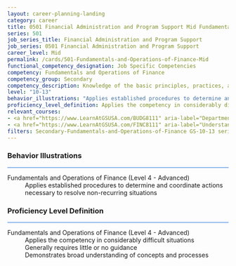 ```yaml
---
layout: career-planning-landing
category: career
title: 0501 Financial Administration and Program Support Mid Fundamentals and Operations of Finance
series: 501
job_series_title: Financial Administration and Program Support
job_series: 0501 Financial Administration and Program Support
career_level: Mid
permalink: /cards/501-Fundamentals-and-Operations-of-Finance-Mid
functional_competency_designation: Job Specific Competencies
competency: Fundamentals and Operations of Finance
competency_group: Secondary
competency_description: Knowledge of the basic principles, practices, and methods of financial management to include requisitions, apportionments, allotments, investments, fiscal management, activity reporting, and fiscal year guidelines.
level: "10-13"
behavior_illustrations: "Applies established procedures to determine and coordinate actions necessary to resolve non-recurring situations"
proficiency_level_definition: Applies the competency in considerably difficult situations ? Generally requires little or no guidance ? Demonstrates broad understanding of concepts and processes
relevant_courses: 
- <a href="https://www.LearnAtGSUSA.com/BUDG8111" aria-label="Department of Homeland Security PPBE System (BUDG8103), GSU - https://www.LearnAtGSUSA.com/BUDG8111">Department of Homeland Security PPBE System (BUDG8103), GSU</a>
- <a href="https://www.LearnAtGSUSA.com/FINC8111" aria-label="Understanding Federal Financial Statements (FINC8103), GSU - https://www.LearnAtGSUSA.com/FINC8111">Understanding Federal Financial Statements (FINC8103), GSU</a>
filters: Secondary-Fundamentals-and-Operations-of-Finance GS-10-13 series-0501
---
```


<div class="desktop:grid-col-6 margin-y-3">
  <div class="border-top-2 bg-white padding-3 shadow-5 height-full members-hover border-1px button-border border-top-blue radius-lg card-text-color">
    <h3>Behavior Illustrations</h3>
    <hr style="background-color: #1b74e0 !important;"/>
    <dl class="text-base card-content-color"><dt>Fundamentals and Operations of Finance (Level 4 - Advanced)</dt><dd>Applies established procedures to determine and coordinate actions necessary to resolve non-recurring situations</dd></dl>
  </div>
</div>
<div class="desktop:grid-col-6 margin-y-3">
  <div class="border-top-2 bg-white padding-3 shadow-5 height-full members-hover border-1px button-border border-top-blue radius-lg card-text-color">
    <h3>Proficiency Level Definition</h3>
     <hr style="background-color: #1b74e0 !important;"/>
    <dl class="text-base card-content-color"><dt>Fundamentals and Operations of Finance (Level 4 - Advanced)</dt><dd>Applies the competency in considerably difficult situations </dd><dd> Generally requires little or no guidance </dd><dd> Demonstrates broad understanding of concepts and processes</dd></dl>
  </div>
</div>